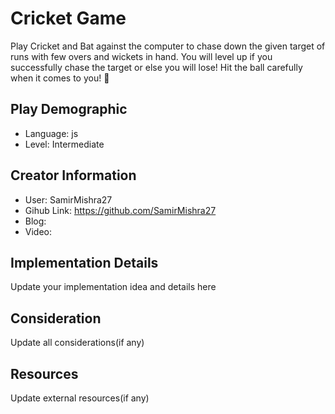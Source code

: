 # Cricket Game

Play Cricket and Bat against the computer to chase down the given target of runs with few overs and wickets in hand. You will level up if you successfully chase the target or else you will lose! Hit the ball carefully when it comes to you! 🏏

## Play Demographic

- Language: js
- Level: Intermediate

## Creator Information

- User: SamirMishra27
- Gihub Link: https://github.com/SamirMishra27
- Blog: 
- Video: 

## Implementation Details

Update your implementation idea and details here

## Consideration

Update all considerations(if any)

## Resources

Update external resources(if any)
